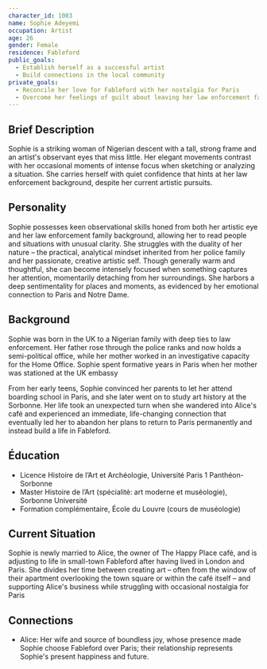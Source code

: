 ```yaml
---
character_id: 1003
name: Sophie Adeyemi
occupation: Artist
age: 26
gender: Female
residence: Fableford
public_goals:
  - Establish herself as a successful artist
  - Build connections in the local community
private_goals:
  - Reconcile her love for Fableford with her nostalgia for Paris
  - Overcome her feelings of guilt about leaving her law enforcement family
---
```


## Brief Description

Sophie is a striking woman of Nigerian descent with a tall, strong frame and an artist's observant eyes that miss little. Her elegant movements contrast with her occasional moments of intense focus when sketching or analyzing a situation. She carries herself with quiet confidence that hints at her law enforcement background, despite her current artistic pursuits.

## Personality

Sophie possesses keen observational skills honed from both her artistic eye and her law enforcement family background, allowing her to read people and situations with unusual clarity. She struggles with the duality of her nature – the practical, analytical mindset inherited from her police family and her passionate, creative artistic self. Though generally warm and thoughtful, she can become intensely focused when something captures her attention, momentarily detaching from her surroundings. She harbors a deep sentimentality for places and moments, as evidenced by her emotional connection to Paris and Notre Dame.

## Background

Sophie was born in the UK to a Nigerian family with deep ties to law enforcement. Her father rose through the police ranks and now holds a semi-political office, while her mother worked in an investigative capacity for the Home Office. Sophie spent formative years in Paris when her mother was stationed at the UK embassy

From her early teens, Sophie convinced her parents to let her attend boarding school in Paris, and she later went on to study art history at the Sorbonne. Her life took an unexpected turn when she wandered into Alice's café and experienced an immediate, life-changing connection that eventually led her to abandon her plans to return to Paris permanently and instead build a life in Fableford.

## Éducation

- Licence Histoire de l’Art et Archéologie, Université Paris 1 Panthéon-Sorbonne
- Master Histoire de l’Art (spécialité: art moderne et muséologie), Sorbonne Université
- Formation complémentaire, École du Louvre (cours de muséologie)

## Current Situation

Sophie is newly married to Alice, the owner of The Happy Place café, and is adjusting to life in small-town Fableford after having lived in London and Paris. She divides her time between creating art – often from the window of their apartment overlooking the town square or within the café itself – and supporting Alice's business while struggling with occasional nostalgia for Paris

## Connections

- Alice: Her wife and source of boundless joy, whose presence made Sophie choose Fableford over Paris; their relationship represents Sophie's present happiness and future.

